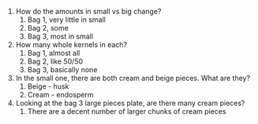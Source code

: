 1. How do the amounts in small vs big change?
	1. Bag 1, very little in small
	2. Bag 2, some
	3. Bag 3, most in small
2. How many whole kernels in each?
	1. Bag 1, almost all
	2. Bag 2, like 50/50
	3. Bag 3, basically none
3. In the small one, there are both cream and beige pieces. What are they?
	1. Beige - husk
	2. Cream - endosperm
4. Looking at the bag 3 large pieces plate, are there many cream pieces?
	1. There are a decent number of larger chunks of cream pieces